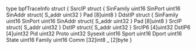 type bpfTraceInfo struct {
	SsrcIP struct {
		SinFamily uint16
		SinPort   uint16
		SinAddr   struct{ S_addr uint32 }
		Pad       [8]uint8
	}
	DdstIP struct {
		SinFamily uint16
		SinPort   uint16
		SinAddr   struct{ S_addr uint32 }
		Pad       [8]uint8
	}
	SrcIP   struct{ S_addr uint32 }
	DstIP   struct{ S_addr uint32 }
	SrcIP6  [4]uint32
	DstIP6  [4]uint32
	Pid     uint32
	Proto   uint32
	Sysexit uint16
	Sport   uint16
	Dport   uint16
	State   uint16
	Family  uint16
	Comm    [32]int8
	_       [2]byte
}




